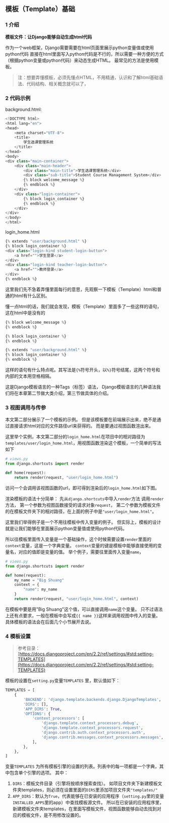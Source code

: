 ## 模板（Template）基础
### 1 介绍
**模板文件：让Django能够自动生成html代码**

作为一个web框架，Django需要需要在html页面里展示python变量值或使用python代码
直接在html里面写入python代码是不行的，所以需要一种方便的方式（根据python变量或python代码）来动态生成HTML。
最常见的方法是使用模板。

> 注：想要弄懂模板，必须先懂点HTML，不用精通，认识和了解html基础语法、代码结构、相关概念就可以了，
### 2 代码示例
background.html:
```python
<!DOCTYPE html>
<html lang="en">
<head>
    <meta charset="UTF-8">
    <title>
        学生选课管理系统
    </title>
</head>
<body>
<div class="main-container">
    <div class="main-header">
        <div class="main-title">学生选课管理系统</div>
        <div class="sub-title">Student Course Management System</div>
        {% block welcome_message %}
        {% endblock %}
    </div>
    <div class="login-container">
        {% block login_container %}
        {% endblock %}
    </div>
</div>
</body>
</html>

```
login_home.html
```python
{% extends "user/background.html" %}
{% block login_container %}
<div class="login-kind student-login-button">
    <a href="">学生登录</a>
</div>
<div class="login-kind teacher-login-button">
    <a href="">教师登录</a>
</div>
{% endblock %}
```
这里我们先不急着弄懂里面每行的意思，先观察一下模板（Template）html和普通的html有什么区别。

懂一点html的话，我们就会发现，模板（Template）里面多了一些这样的语句，这在html中是没有的
```python
{% block welcome_message %}
{% endblock %}

{% block login_container %}
{% endblock %}

{% extends "user/background.html" %}
{% block login_container %}
{% endblock %}
```
这样的语句有什么特点呢。其写法是`{%`符号开头，以`%}`符号结尾，这两个符号和内部的文本用空格相隔。

这是Django模板语言的一种Tags（标签）语法，
Django模板语言的几种语法我们将在本章第二节做大类介绍，第三节做具体的介绍。

### 3 视图调用与传参
本文第二部分展示了一个模板的示例。
但是该模板要在前端展示出来，绝不是通过直接请求html对应的文件路径url来获得的。
而是要通过视图函数渲出来。

这里举个实例，本文第二部分的`login_home.html`在项目中的相对路径为
`templates/user/login_home.html`，用视图函数渲染这个模板，一个简单的写法如下
```python
# views.py
from django.shortcuts import render

def home(request):
    return render(request, "user/login_home.html")
```
访问一个会调用该视图函数的url，即可得到渲染后的`login_home.html`如下图。


渲染模板的语法十分简单：
先从`django.shortcuts`中导入`render`方法
调用`render`方法，
第一个参数为视图函数接受的请求对象`request`，
第二个参数为模板文件的在模板文件夹下的相对路径，在上面的例子中是`"user/login_home.html"`。

这里我们举得例子是一个不用往模板中传入变量的例子。
但实际上，模板的设计就是让我们能够在里面展示python变量值或使用python代码。

所以往模板里面传入变量是一个基础操作，这个时候需要设置`render`里面的`context`变量，这是一个字典变量。
`context`变量的键是模板中能够直接使用的变量名，对应的值即是变量的值。
举个例子，需要往里面传入变量`name`，
```python
# views.py
from django.shortcuts import render

def home(request):
    my_name = "Big Shuang"
    context = {
        "name": my_name
    }
    return render(request, "user/login_home.html", context)
```

在模板中要是用"Big Shuang"这个值，可以直接调用`name`这个变量。
只不过语法上还有点要求，一般在模板中会写成`{{ name }}`这样来调用视图中传入的变量。
具体模板的语法会在后面几个小节展开去说。

### 4 模板设置

> 参考目录：[https://docs.djangoproject.com/en/2.2/ref/settings/#std:setting-TEMPLATES](https://docs.djangoproject.com/en/2.2/ref/settings/#std:setting-TEMPLATES)

模板的设置在`setting.py`变量`TEMPLATES` 里，默认值如下：
```python
TEMPLATES = [
    {
        'BACKEND': 'django.template.backends.django.DjangoTemplates',
        'DIRS': [],
        'APP_DIRS': True,
        'OPTIONS': {
            'context_processors': [
                'django.template.context_processors.debug',
                'django.template.context_processors.request',
                'django.contrib.auth.context_processors.auth',
                'django.contrib.messages.context_processors.messages',
            ],
        },
    },
]
```
变量`TEMPLATES` 为所有模板引擎的设置的列表。列表中的每一项都是一个字典，其中包含单个引擎的选项。
其中：

 1. `DIRS`：模板文件目录（引擎将按顺序搜索查找）。
    如项目文件夹下新建模板文件夹templates，则必须在设置里面的`DIRS`里添加项目文件夹`"templates/"`
 2. `APP_DIRS`：默认为`True`，代表能够在已安装的应用程序（`setting.py`里的变量`INSTALLED_APPS`里的app）中查找模板源文件。
    所以在已安装的应用程序里，新建模板文件夹templates，在里面写模板文件，视图函数能够自动去找到对应的模板文件，是不用修改设置的。

